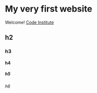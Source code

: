 # My very first website

Welcome! [Code Institute](https://www.codeinstitute.net/)

## h2
### h3
#### h4
##### h5
###### h6
